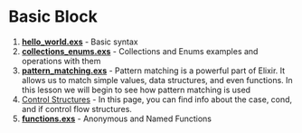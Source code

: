 # Basic Block
1. **[hello_world.exs](hello_world.exs)** - Basic syntax
2. **[collections_enums.exs](collections_enums.exs)** - Collections and Enums examples and operations with them
3. **[pattern_matching.exs](pattern_matching.exs)** - Pattern matching is a powerful part of Elixir. It allows us to match simple values, data structures, and even functions. In this lesson we will begin to see how pattern matching is used
4. [Control Structures](https://elixir-lang.org/getting-started/case-cond-and-if.html#cond) - In this page, you can find info about the case, cond, and if control flow structures.
5. **[functions.exs](functions.exs)** - Anonymous and Named Functions                                                                                          
